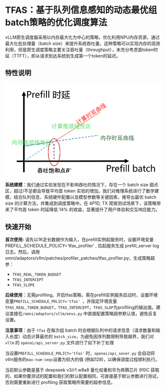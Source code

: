 # TFAS：基于队列信息感知的动态最优组batch策略的优化调度算法

vLLM原生调度器采用以内存最大化为中心的策略，优化利用NPU内存资源，通过最大化批处理量（batch size）来提升系统吞吐量。这种策略可以实现内存的高效利用，但是原生调度策略主要关注吞吐量（throughput），未充分考虑首token时延（TTFT），即从请求到达系统到生成第一个token的延迟。


## 特性说明

![tfas](tfas.png)

**系统建模**：我们通过实验发现在不影响吞吐的情况下，存在一个 batch size 甜点区，超过/不足都会导致平均首 token 实验的增加。我们对推理系统进行了数学建模，结合队列信息、系统硬件配置以及模型参数等关键因素，推导出最优 batch size 的计算方法，并集成到调度策略中。在 4P1D, TX 爬坡测试场景下，该策略带来了平均首 token 时延降低 14% 的收益，显著提升了用户体验和交互响应能力。



## 快速开始

**首次使用:**   请先以1K定长数据作为输入，在prefill实例起服务时，设置环境变量PREFILL_SCHEDULE_POLICY='tfas_profiler' , 拉起服务生成 prefill_server log 日志。然后，调用 omni/adaptors/vllm/patches/profiler_patches/tfas_profiler.py，生成策略超参：

- `TFAS_REAL_TOKEN_BUDGET`
- `TFAS_INTERCEPT`
- `TFAS_SLOPE`

**后续使用**：无需profiling。开启tfas策略，需在prefill实例服务启动时，设置环境变量`PREFILL_SCHEDULE_POLICY='tfas' `，并指定环境变量`TFAS_REAL_TOKEN_BUDGET`，`TFAS_INTERCEPT`，`TFAS_SLOP`为profiling的输出值。建议直接在`/omni/adaptors/vllm/envs.py` 中直接配置策略超参默认值，避免反复设置。

**注意事项**：由于 `tfas` 在每次组 batch 时会根据队列中的请求信息（请求数量和输入长度）动态计算最优的 `batch_size`，为避免因序列数限制导致越界，我们对 `vllm` 的 `openai/api_server.py` 文件进行了如下补丁处理

当设置`PREFILL_SCHEDULE_POLICY='tfas'` 时，`openai/api_sever.py` 会自动将vllm服务的`max-num-seqs`设置为较大的值 (例如128)，以确保调度过程顺利执行。



当前默认参数是基于 deepseek v3/r1 w8a8 量化权重和华为昇腾芯片 910C 获取的，如果你要测试的配置和我们的默认配置相同，可直接基于默认参数进行测试，否则需要重新进行 profiling 获取策略所需要的超参信息。


